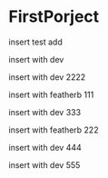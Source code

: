 # FirstPorject

insert test add

insert with dev

insert with dev 2222

insert with featherb 111

insert with dev 333

insert with featherb 222

insert with dev 444

insert with dev 555
